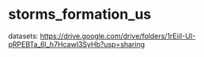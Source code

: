 # storms_formation_us
datasets: https://drive.google.com/drive/folders/1rEiiI-UI-pRPEBTa_6l_h7HcawI3SyHb?usp=sharing
